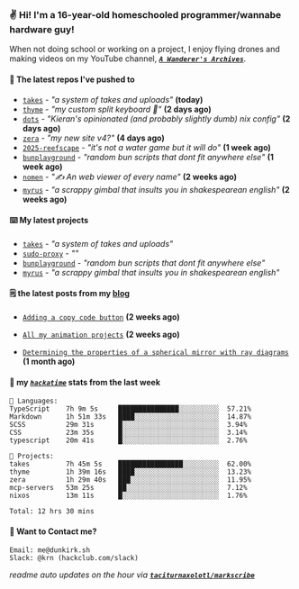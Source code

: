 ### ✌️ Hi! I'm a 16-year-old homeschooled programmer/wannabe hardware guy!

When not doing school or working on a project, I enjoy flying drones and making videos on my YouTube channel, [**_`A Wanderer's Archives`_**](https://youtube.com/@wanderer.archives).

#### 👷 The latest repos I've pushed to

- [`takes`](https://github.com/taciturnaxolotl/takes) - _"a system of takes and uploads"_ **(today)**
- [`thyme`](https://github.com/taciturnaxolotl/thyme) - _"my custom split keyboard 🫶"_ **(2 days ago)**
- [`dots`](https://github.com/taciturnaxolotl/dots) - _"Kieran's opinionated (and probably slightly dumb) nix config"_ **(2 days ago)**
- [`zera`](https://github.com/taciturnaxolotl/zera) - _"my new site v4?"_ **(4 days ago)**
- [`2025-reefscape`](https://github.com/df1317/2025-reefscape) - _"it's not a water game but it will do"_ **(1 week ago)**
- [`bunplayground`](https://github.com/taciturnaxolotl/bunplayground) - _"random bun scripts that dont fit anywhere else"_ **(1 week ago)**
- [`nomen`](https://github.com/aramshiva/nomen) - _"✍️ An web viewer of every name"_ **(2 weeks ago)**
- [`myrus`](https://github.com/taciturnaxolotl/myrus) - _"a scrappy gimbal that insults you in shakespearean english"_ **(2 weeks ago)**

#### ⌨️ My latest projects

- [`takes`](https://github.com/taciturnaxolotl/takes) - _"a system of takes and uploads"_
- [`sudo-proxy`](https://github.com/taciturnaxolotl/sudo-proxy) - _""_
- [`bunplayground`](https://github.com/taciturnaxolotl/bunplayground) - _"random bun scripts that dont fit anywhere else"_
- [`myrus`](https://github.com/taciturnaxolotl/myrus) - _"a scrappy gimbal that insults you in shakespearean english"_

#### 🗒️ the latest posts from my [blog](https://dunkirk.sh)

- [`Adding a copy code button`](https://dunkirk.sh/blog/adding-a-copy-button/) **(2 weeks ago)**

- [`All my animation projects`](https://dunkirk.sh/blog/my-animations/) **(2 weeks ago)**

- [`Determining the properties of a spherical mirror with ray diagrams`](https://dunkirk.sh/blog/spherical-ray-diagrams/) **(1 month ago)**



#### 📡 my [_`hackatime`_](https://waka.hackclub.com) stats from the last week

```text
💾 Languages:
TypeScript    7h 9m 5s     ███████████████░░░░░░░░░░  57.21%
Markdown      1h 51m 33s   ████░░░░░░░░░░░░░░░░░░░░░  14.87%
SCSS          29m 31s      █░░░░░░░░░░░░░░░░░░░░░░░░  3.94%
CSS           23m 35s      █░░░░░░░░░░░░░░░░░░░░░░░░  3.14%
typescript    20m 41s      █░░░░░░░░░░░░░░░░░░░░░░░░  2.76%

💼 Projects:
takes         7h 45m 5s    ████████████████░░░░░░░░░  62.00%
thyme         1h 39m 16s   ████░░░░░░░░░░░░░░░░░░░░░  13.23%
zera          1h 29m 40s   ███░░░░░░░░░░░░░░░░░░░░░░  11.95%
mcp-servers   53m 25s      ██░░░░░░░░░░░░░░░░░░░░░░░  7.12%
nixos         13m 11s      █░░░░░░░░░░░░░░░░░░░░░░░░  1.76%

Total: 12 hrs 30 mins
```

#### 📮 Want to Contact me?

```text
Email: me@dunkirk.sh
Slack: @krn (hackclub.com/slack)
```

_readme auto updates on the hour via [**`taciturnaxolotl/markscribe`**](https://github.com/taciturnaxolotl/markscribe)_
